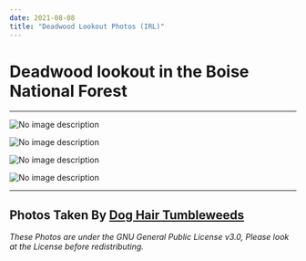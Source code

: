 ```yaml
---
date: 2021-08-08
title: "Deadwood Lookout Photos (IRL)"
---
```

# Deadwood lookout in the Boise National Forest

---

![No image description](./i/lookoutsign.webp)

![No image description](./i/lookoutday.webp)

![No image description](./i/lookoutnight.webp)

![No image description](./i/lookoutinside.webp)

---

## Photos Taken By [Dog Hair Tumbleweeds](https://doghairtumbleweeds.com/)

*These Photos are under the GNU General Public License v3.0, Please look at the License before redistributing.*
